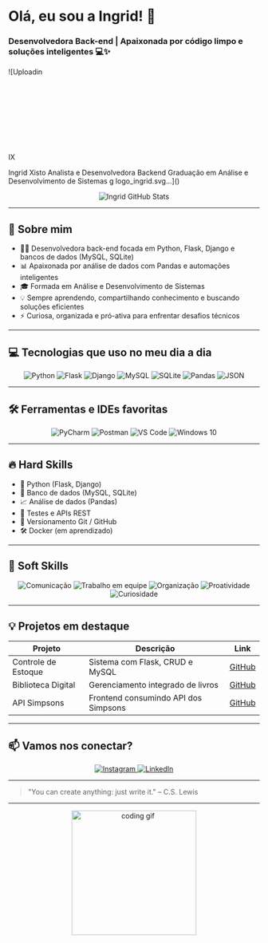 # Olá, eu sou a Ingrid! 👋

### Desenvolvedora Back-end | Apaixonada por código limpo e soluções inteligentes 💻✨

![Uploadin<svg width="450" height="140" xmlns="http://www.w3.org/2000/svg">
  <!-- Fundo estilo Dracula -->
  <rect width="100%" height="100%" fill="#282a36" rx="15" ry="15"></rect>
  
  <!-- Círculo com iniciais -->
  <circle cx="60" cy="70" r="40" fill="#bd93f9"></circle>
  <text x="60" y="85" font-family="Arial Black, sans-serif" font-size="48" fill="#282a36" text-anchor="middle" dominant-baseline="middle">
    IX
  </text>
  
  <!-- Texto do nome -->
  <text x="130" y="55" font-family="Segoe UI, Tahoma, Geneva, Verdana, sans-serif" font-weight="700" font-size="26" fill="#f8f8f2">
    Ingrid Xisto
  </text>
  
  <!-- Texto da graduação -->
  <text x="130" y="90" font-family="Segoe UI, Tahoma, Geneva, Verdana, sans-serif" font-weight="400" font-size="16" fill="#bd93f9">
    Analista e Desenvolvedora Backend
  </text>
  
  <!-- Quebrando "Graduação em Análise e Desenvolvimento de Sistemas" em duas linhas -->
  <text x="130" y="110" font-family="Segoe UI, Tahoma, Geneva, Verdana, sans-serif" font-weight="400" font-size="14" fill="#6272a4" font-style="italic">
    Graduação em Análise e Desenvolvimento
  </text>
  <text x="130" y="130" font-family="Segoe UI, Tahoma, Geneva, Verdana, sans-serif" font-weight="400" font-size="14" fill="#6272a4" font-style="italic">
    de Sistemas
  </text>
</svg>
g logo_ingrid.svg…]()


<p align="center">
  <img src="https://github-readme-stats.vercel.app/api?username=ingridxisto&show_icons=true&theme=dracula&count_private=true" alt="Ingrid GitHub Stats" />
</p>

---

## 🚀 Sobre mim

- 👩‍💻 Desenvolvedora back-end focada em Python, Flask, Django e bancos de dados (MySQL, SQLite)  
- 📊 Apaixonada por análise de dados com Pandas e automações inteligentes  
- 🎓 Formada em Análise e Desenvolvimento de Sistemas  
- 💡 Sempre aprendendo, compartilhando conhecimento e buscando soluções eficientes  
- ⚡ Curiosa, organizada e pró-ativa para enfrentar desafios técnicos  

---

## 💻 Tecnologias que uso no meu dia a dia

<div align="center">
  <img alt="Python" src="https://img.shields.io/badge/Python-14354C?style=for-the-badge&logo=python&logoColor=white" />
  <img alt="Flask" src="https://img.shields.io/badge/Flask-000000?style=for-the-badge&logo=flask&logoColor=white" />
  <img alt="Django" src="https://img.shields.io/badge/Django-092E20?style=for-the-badge&logo=django&logoColor=white" />
  <img alt="MySQL" src="https://img.shields.io/badge/MySQL-00000F?style=for-the-badge&logo=mysql&logoColor=white" />
  <img alt="SQLite" src="https://img.shields.io/badge/SQLite-07405E?style=for-the-badge&logo=sqlite&logoColor=white" />
  <img alt="Pandas" src="https://img.shields.io/badge/Pandas-150458?style=for-the-badge&logo=pandas&logoColor=white" />
  <img alt="JSON" src="https://img.shields.io/badge/JSON-5E5C5C?style=for-the-badge&logo=json&logoColor=white" />
</div>

---

## 🛠 Ferramentas e IDEs favoritas

<div align="center">
  <img alt="PyCharm" src="https://img.shields.io/badge/PyCharm-000000?style=for-the-badge&logo=pycharm&logoColor=white" />
  <img alt="Postman" src="https://img.shields.io/badge/Postman-FF6C37?style=for-the-badge&logo=postman&logoColor=white" />
  <img alt="VS Code" src="https://img.shields.io/badge/VS_Code-0078D7?style=for-the-badge&logo=visual-studio-code&logoColor=white" />
  <img alt="Windows 10" src="https://img.shields.io/badge/Windows-0078D6?style=for-the-badge&logo=windows&logoColor=white" />
</div>

---

## 🔥 Hard Skills

- 🐍 Python (Flask, Django)  
- 💾 Banco de dados (MySQL, SQLite)  
- 📈 Análise de dados (Pandas)  
- 🧪 Testes e APIs REST  
- 📝 Versionamento Git / GitHub  
- 🛠 Docker (em aprendizado)

---

## 🌟 Soft Skills

<div align="center">
  <img src="https://img.shields.io/badge/Comunicação-0078D7?style=for-the-badge&logo=messenger&logoColor=white" alt="Comunicação" /> 
  <img src="https://img.shields.io/badge/Trabalho_em_Equipe-4CAF50?style=for-the-badge&logo=slack&logoColor=white" alt="Trabalho em equipe" />
  <img src="https://img.shields.io/badge/Organização-F44336?style=for-the-badge&logo=trello&logoColor=white" alt="Organização" />
  <img src="https://img.shields.io/badge/Proatividade-FF9800?style=for-the-badge&logo=zapier&logoColor=white" alt="Proatividade" />
  <img src="https://img.shields.io/badge/Curiosidade-9C27B0?style=for-the-badge&logo=google&logoColor=white" alt="Curiosidade" />
</div>

---

## 💡 Projetos em destaque

| Projeto | Descrição | Link |
| --- | --- | --- |
| Controle de Estoque | Sistema com Flask, CRUD e MySQL | [GitHub](https://github.com/Ingridxisto/Controle-de-Estoque) |
| Biblioteca Digital | Gerenciamento integrado de livros | [GitHub](https://github.com/Ingridxisto/Biblioteca_Digital-API) |
| API Simpsons | Frontend consumindo API dos Simpsons | [GitHub](https://github.com/Ingridxisto/Web-Site-com-Integracao-da-API-de-Os-Simpsons) |

---

## 📫 Vamos nos conectar?

<p align="center">
  <a href="https://instagram.com/ingridxisto_" target="_blank">
    <img src="https://img.shields.io/badge/Instagram-E4405F?style=for-the-badge&logo=instagram&logoColor=white" alt="Instagram" />
  </a>
  <a href="https://www.linkedin.com/in/ingridxisto/" target="_blank">
    <img src="https://img.shields.io/badge/LinkedIn-0077B5?style=for-the-badge&logo=linkedin&logoColor=white" alt="LinkedIn" />
  </a>
</p>

---

> "You can create anything: just write it." – C.S. Lewis

---

<p align="center">
  <img src="https://media.giphy.com/media/l0MYEqEzwMWFCg8rm/giphy.gif" alt="coding gif" width="250" />
</p>
